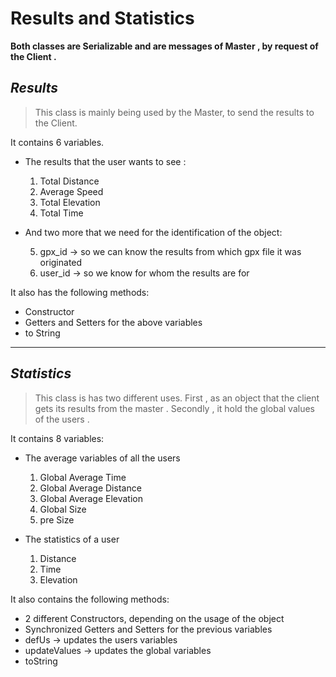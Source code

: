 # Results and Statistics
**Both classes are Serializable and are messages of Master , by request of the Client .**
## *Results*
>This class is mainly being used by the Master, to send the results to the Client.

It contains 6 variables.

- The results that the user wants to see :
    1. Total Distance
    2. Average Speed
    3. Total Elevation 
    4. Total Time  

- And two more that we need for the identification of the object:

     5. gpx_id -> so we can know the results from which gpx file it was originated
    6. user_id -> so we know for whom the results are for 


 It also has the following methods:
- Constructor 
- Getters and Setters for the above variables
- to String 
---
## *Statistics* 
>This class is has two different uses. First , as an object that the client gets its results from the master . Secondly , it hold the global values of the users .

It contains 8 variables:

- The average variables of all the users
    1. Global Average Time 
    2. Global Average Distance 
    3. Global Average Elevation
    4. Global Size 
    5. pre Size 

- The statistics of a user
    1. Distance
    2. Time 
    3. Elevation 

It also contains the following methods:
- 2 different Constructors, depending on the usage of the object
- Synchronized Getters and Setters for the previous variables
- defUs -> updates the users variables 
- updateValues -> updates the global variables
- toString

